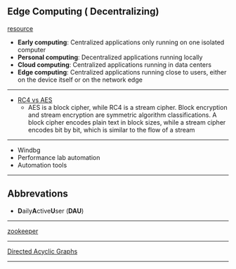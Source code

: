 ## Edge Computing ( Decentralizing)
[resource](https://www.cloudflare.com/learning/serverless/glossary/what-is-edge-computing/)
* __Early computing__: Centralized applications only running on one isolated computer
* __Personal computing__: Decentralized applications running locally
* __Cloud computing__: Centralized applications running in data centers
* __Edge computing__: Centralized applications running close to users, either on the device itself or on the network edge
_____

* [RC4 vs AES](https://askanydifference.com/difference-between-aes-and-rc4-with-table/)
  * AES is a block cipher, while RC4 is a stream cipher. Block encryption and stream encryption are symmetric algorithm classifications. A block cipher encodes plain text in block sizes, while a stream cipher encodes bit by bit, which is similar to the flow of a stream
____

* Windbg
* Performance lab automation
* Automation tools
____

## Abbrevations
* **D**aily**A**ctive**U**ser (__DAU__)

_____

[zookeeper](https://www.youtube.com/watch?v=gZj16chk0Ss)

_____

[Directed Acyclic Graphs](https://hazelcast.com/glossary/directed-acyclic-graph/)

_____